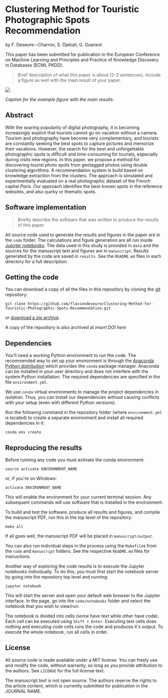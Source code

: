 # Clustering Method for Touristic Photographic Spots Recommendation

by
F. Deseure--Charron,
S. Djebali,
G. Guerard

This paper has been submitted for publication in the European Conference on Machine Learning and Principles and Practice of Knowledge Discovery in Databases (ECML PKDD).

> Brief description of what this paper is about (2-3 sentences). Include a
> figure as well with the main result of your paper.

![](manuscript/figures/hawaii-trend.png)

*Caption for the example figure with the main results.*


## Abstract

With the soaring popularity of digital photography, it is becoming increasingly explicit that tourists cannot go on vacation without a camera. Tourism and photography have become very complementary, and tourists are constantly seeking the best spots to capture pictures and memorize their vacations. However, the search for the best and unforgettable photographic spots is difficult and time-consuming for tourists, especially during visits new regions.
In this paper, we propose a method for discovering tourist photo spots from geotagged photos using double clustering algorithms. A recommendation system is build based on knowledge extraction from the clusters.
The approach is simulated and experimentally evaluated on a real photographic dataset of the French capital $Paris$. Our approach identifies the best-known spots in the reference websites, and also quirky or thematic spots.


## Software implementation

> Briefly describe the software that was written to produce the results of this
> paper.

All source code used to generate the results and figures in the paper are in
the `code` folder.
The calculations and figure generation are all run inside
[Jupyter notebooks](http://jupyter.org/).
The data used in this study is provided in `data` and the sources for the
manuscript text and figures are in `manuscript`.
Results generated by the code are saved in `results`.
See the `README.md` files in each directory for a full description.


## Getting the code

You can download a copy of all the files in this repository by cloning the
[git](https://git-scm.com/) repository:

    git clone https://github.com/flaviendeseure/Clustering-Method-for-Touristic-Photographic-Spots-Recommendation.git

or [download a zip archive](https://github.com/flaviendeseure/Clustering-Method-for-Touristic-Photographic-Spots-Recommendation/archive/refs/heads/main.zip).

A copy of the repository is also archived at *insert DOI here*


## Dependencies

You'll need a working Python environment to run the code.
The recommended way to set up your environment is through the
[Anaconda Python distribution](https://www.anaconda.com/download/) which
provides the `conda` package manager.
Anaconda can be installed in your user directory and does not interfere with
the system Python installation.
The required dependencies are specified in the file `environment.yml`.

We use `conda` virtual environments to manage the project dependencies in
isolation.
Thus, you can install our dependencies without causing conflicts with your
setup (even with different Python versions).

Run the following command in the repository folder (where `environment.yml`
is located) to create a separate environment and install all required
dependencies in it:

    conda env create


## Reproducing the results

Before running any code you must activate the conda environment:

    source activate ENVIRONMENT_NAME

or, if you're on Windows:

    activate ENVIRONMENT_NAME

This will enable the environment for your current terminal session.
Any subsequent commands will use software that is installed in the environment.

To build and test the software, produce all results and figures, and compile
the manuscript PDF, run this in the top level of the repository:

    make all

If all goes well, the manuscript PDF will be placed in `manuscript/output`.

You can also run individual steps in the process using the `Makefile`s from the
`code` and `manuscript` folders. See the respective `README.md` files for
instructions.

Another way of exploring the code results is to execute the Jupyter notebooks
individually.
To do this, you must first start the notebook server by going into the
repository top level and running:

    jupyter notebook

This will start the server and open your default web browser to the Jupyter
interface. In the page, go into the `code/notebooks` folder and select the
notebook that you wish to view/run.

The notebook is divided into cells (some have text while other have code).
Each cell can be executed using `Shift + Enter`.
Executing text cells does nothing and executing code cells runs the code
and produces it's output.
To execute the whole notebook, run all cells in order.


## License

All source code is made available under a MIT license. You can freely
use and modify the code, without warranty, so long as you provide attribution
to the authors. See `LICENSE` for the full license text.

The manuscript text is not open source. The authors reserve the rights to the
article content, which is currently submitted for publication in the
JOURNAL NAME.

